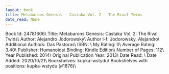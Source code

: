 ```yaml
---
layout: book
title: Metabarons Genesis - Castaka Vol. 2 - The Rival Twins
date_read: None
---
```


Book Id: 24781606\ 
Title: Metabarons Genesis: Castaka Vol. 2: The Rival Twins\ 
Author: Alejandro Jodorowsky\ 
Author l-f: Jodorowsky, Alejandro\ 
Additional Authors: Das Pastoras\ 
ISBN: \ 
My Rating: 0\ 
Average Rating: 3.40\ 
Publisher: Humanoids\ 
Binding: Kindle Edition\ 
Number of Pages: 112\ 
Year Published: 2014\ 
Original Publication Year: 2013\ 
Date Read: \ 
Date Added: 2020/10/21\ 
Bookshelves: kupka-wstydu\ 
Bookshelves with positions: kupka-wstydu (#1876)\ 

